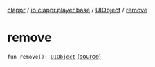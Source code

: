 [clappr](../../index.md) / [io.clappr.player.base](../index.md) / [UIObject](index.md) / [remove](.)

# remove

`fun remove(): `[`UIObject`](index.md) [(source)](https://github.com/clappr/clappr-android/tree/dev/clappr/src/main/kotlin/io/clappr/player/base/UIObject.kt#L20)